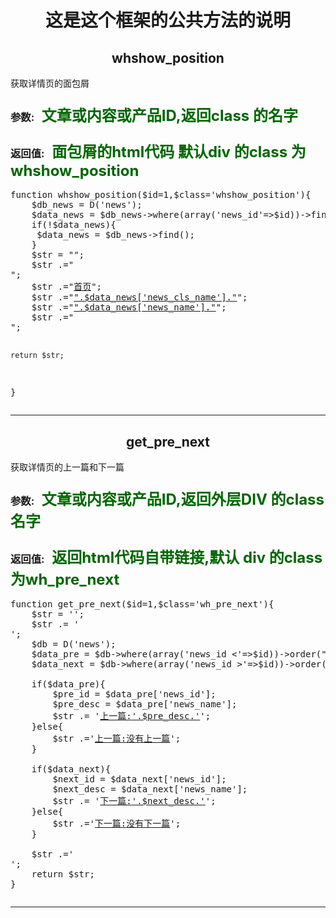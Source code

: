 <h1 align='center'> 这是这个框架的公共方法的说明</h1>

<h2 align='center'>whshow_position</h2>
<p color="#dd0000">获取详情页的面包屑</p>
<h3>参数:&nbsp;&nbsp;&nbsp;<font size="5" color="#006600">文章或内容或产品ID,返回class 的名字</font></h3>
<h3>返回值:&nbsp;&nbsp;&nbsp;<font size="5" color="#006600">面包屑的html代码 默认div 的class 为 whshow_position</font></h3>
<pre>
function whshow_position($id=1,$class='whshow_position'){
    $db_news = D('news');
    $data_news = $db_news->where(array('news_id'=>$id))->find();
    if(!$data_news){
     $data_news = $db_news->find();
    }
    $str = "";
    $str .="<div class='{$class}'>";
    $str .="<a href='".SHOP_SITE_URL."'>首页</a>";
    $str .="<a href='".SHOP_SITE_URL."/whlist?cid={$data_news['news_cls_id']}'>".$data_news['news_cls_name']."</a>";
    $str .="<a href='".SHOP_SITE_URL."/whshow?cid={$data_news['news_id']}'>".$data_news['news_name']."</a>";
    $str .="</div>";

    return $str;
}
</pre>
<hr color="#006600">

<h2 align='center'>get_pre_next</h2>
<p color="#dd0000">获取详情页的上一篇和下一篇</p>
<h3>参数:&nbsp;&nbsp;&nbsp;<font size="5" color="#006600">文章或内容或产品ID,返回外层DIV 的class 名字</font></h3>
<h3>返回值:&nbsp;&nbsp;&nbsp;<font size="5" color="#006600">返回html代码自带链接,默认 div 的class 为wh_pre_next</font></h3>

<pre>
function get_pre_next($id=1,$class='wh_pre_next'){
    $str = '';
    $str .= '<div class="'.$class.'">';
    $db = D('news');
    $data_pre = $db->where(array('news_id <'=>$id))->order("news_id desc")->find();
    $data_next = $db->where(array('news_id >'=>$id))->order("news_id asc")->find();

    if($data_pre){
        $pre_id = $data_pre['news_id'];
        $pre_desc = $data_pre['news_name'];
        $str .= '<a href="'.SHOP_SITE_URL.'/whshow?id='.$pre_id.'"><span>上一篇:</span>'.$pre_desc.'</a>';
    }else{
        $str .='<a href="javascript:;"><span>上一篇:</span>没有上一篇</a>';
    }

    if($data_next){
        $next_id = $data_next['news_id'];
        $next_desc = $data_next['news_name'];
        $str .= '<a href="'.SHOP_SITE_URL.'/whshow?id='.$next_id.'"><span>下一篇:</span>'.$next_desc.'</a>';
    }else{
        $str .='<a href="javascript;"><span>下一篇:</span>没有下一篇</a>';
    }

    $str .='</div>';
    return $str;
}
<pre>
<hr color="#006600">